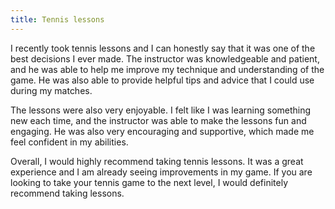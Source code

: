 ```yaml
---
title: Tennis lessons
---
```


I recently took tennis lessons and I can honestly say that it was one of the best decisions I ever made. The instructor was knowledgeable and patient, and he was able to help me improve my technique and understanding of the game. He was also able to provide helpful tips and advice that I could use during my matches.

The lessons were also very enjoyable. I felt like I was learning something new each time, and the instructor was able to make the lessons fun and engaging. He was also very encouraging and supportive, which made me feel confident in my abilities.

Overall, I would highly recommend taking tennis lessons. It was a great experience and I am already seeing improvements in my game. If you are looking to take your tennis game to the next level, I would definitely recommend taking lessons.